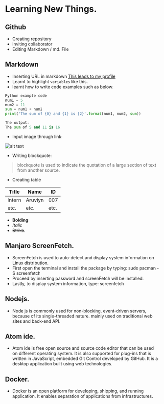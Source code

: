 # Learning New Things.
## Github
- Creating repository
- inviting collaborator
- Editing Markdown / md. File
##
## Markdown
- Inserting URL in markdown [This leads to my profile](https://github.com/Aruviyn)
- Learnt to highlight `variables` like this. 
- learnt how to write code examples such as below:
```Python
Python example code
num1 = 5
num2 = 11
sum = num1 + num2
print('The sum of {0} and {1} is {2}'.format(num1, num2, sum))
```
```Python
The output: 
The sum of 5 and 11 is 16
```
- Input image through link:

![alt text](https://picsum.photos/200/200)

- Writing blockquote:
>blockquote is used to indicate the quotation of a large section of text from another source.
- Creating table

| Title | Name | ID |
| --- | --- | --- |
| Intern | Aruviyn | 007 |
| etc. | etc. | etc. |

- **Bolding**
- *Italic*
- ~~Strike~~.
##
## Manjaro ScreenFetch.
- ScreenFetch is used to auto-detect and display system information on Linux distribution. 
- First open the terminal and install the package by typing: sudo pacman -S screenfetch
- Proceed by inserting password and screenFetch will be installed. 
- Lastly, to display system information, type: screenfetch
##
## Nodejs.
- Node js is commonly used for non-blocking, event-driven servers, because of its single-threaded nature. mainly used on traditional web sites and back-end API.

##
## Atom ide.
- Atom ide is free open source and source code editor that can be used on different operating system. It is also supported for plug-ins that is written in JavaScript, embedded Git Control developed by GitHub. It is a desktop application built using web technologies.

##
## Docker.
- Docker is an open platform for developing, shipping, and running application. It enables separation of applications from infrastructures. 
